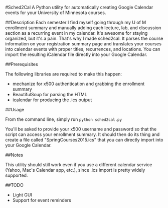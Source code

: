 #Sched2Cal
A Python utility for automatically creating Google Calendar events for your University of Minnesota courses.

##Description
Each semester I find myself going through my U of M enrollment summary and manually adding each lecture, lab, and discussion section as a recurring event in my calendar. It's awesome for staying organized, but it's a pain. That's why I made sched2cal. It parses the course information on your registration summary page and translates your courses into calendar events with proper titles, recurrences, and locations. You can import the resulting iCalendar file directly into your Google Calendar.

##Prerequisites

The following libraries are required to make this happen:
- mechanize for x500 authentication and grabbing the enrollment summary
- BeautifulSoup for parsing the HTML
- icalendar for producing the .ics output

##Usage

From the command line, simply run
`python sched2cal.py`
    
You'll be asked to provide your x500 username and password so that the script can access your enrollment summary. It should then do its thing and create a file called "SpringCourses2015.ics" that you can directly import into your Google Calendar.


##Notes

This utility should still work even if you use a different calendar service (Yahoo, Mac's Calendar app, etc.), since .ics import is pretty widely supported.

##TODO

- Light GUI
- Support for event reminders